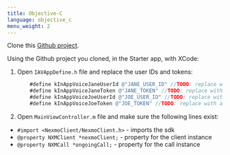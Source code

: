 ```yaml
---
title: Objective-C
language: objective_c
menu_weight: 2
---
```


Clone this [Github project](https://github.com/Nexmo/Client-Get-Started-InApp-Voice-ObjectiveC).

Using the Github project you cloned, in the Starter app, with XCode:
    
1. Open `IAVAppDefine.h` file and replace the user IDs and tokens:

    ```objective-c
        #define kInAppVoiceJaneUserId @"JANE_USER_ID" //TODO: replace with a userId for Jane
        #define kInAppVoiceJaneToken @"JANE_TOKEN" //TODO: replace with a token for Jane
        #define kInAppVoiceJoeUserId @"JOE_USER_ID" //TODO: replace with a userId for Joe
        #define kInAppVoiceJoeToken @"JOE_TOKEN" //TODO: replace with a token for Joe
    ```

2. Open `MainViewController.m` file and make sure the following lines exist:

 * `#import <NexmoClient/NexmoClient.h>` - imports the sdk
 * `@property NXMClient *nexmoClient;` - property for the client instance
 * `@property NXMCall *ongoingCall;` - property for the call instance

